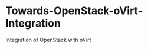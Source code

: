 Towards-OpenStack-oVirt-Integration
=====================================

Integration of OpenStack with oVirt
